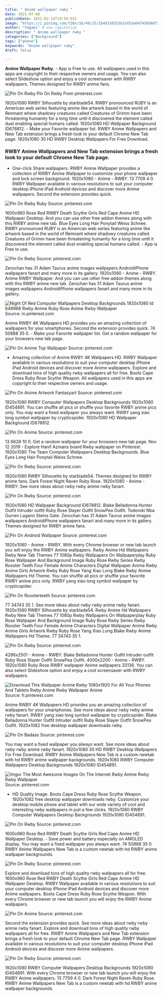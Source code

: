 ```yaml
---
title: " Anime wallpaper rwby "
date: 2021-07-08
publishDate: 2021-02-14T19:59:03Z
image: "https://i.pinimg.com/736x/1b/49/15/1b49158253b2afb3e647458b60f3253c.jpg"
author: "Yagami" # use capitalize
description: " Anime wallpaper rwby "
categories: ["Background"]
tags: ["phone"]
keywords: "Anime wallpaper rwby"
draft: false

---
```



**Anime Wallpaper Rwby**. - App is Free to use. All wallpapers used in this apps are copyright to their respective owners and usage. You can also select Slideshow option and enjoy a cool screensaver with RWBY wallpapers. Themes designed for RWBY anime fans.

![Pin On Rwby](https://i.pinimg.com/736x/1b/49/15/1b49158253b2afb3e647458b60f3253c.jpg "Pin On Rwby")
Pin On Rwby From pinterest.com


1920x1080 RWBY Silhouette by starblade54. RWBY pronounced RUBY is an American web series featuring anime like artwork based in the world of Remnant where shadowy creatures called Creatures of Grimm have been threatening humanity for a long time until it discovered the element called dust enabling special humans called. 1920x1080 HD Wallpaper Background ID678812. - Make your Favorite wallpaper list. RWBY Anime Wallpapers and New Tab extension brings a fresh look to your default Chrome New Tab page. 1920x1080 30 HD RWBY Desktop Wallpapers For Free Download.

### RWBY Anime Wallpapers and New Tab extension brings a fresh look to your default Chrome New Tab page.

- One-click Share wallpapers. RWBY Anime Wallpaper provides a collection of RWBY Anime Wallpaper to customize your phone wallpaper and lock screen background. 1920x1080 - Anime - RWBY. 13 7709 4 0. RWBY Wallpaper available in various resolutions to suit your computer desktop iPhone iPad Android devices and discover more Anime wallpapers. Second the extension provides quick.


![Pin On Rwby Ruby](https://i.pinimg.com/originals/72/80/a1/7280a1b77db6a8a9a8db10cfb9d9abdc.png "Pin On Rwby Ruby")
Source: pinterest.com

1600x960 Rose Red RWBY Death Scythe Girls Red Cape Anime HD Wallpaper Desktop. And you can use other free addon themes along with this RWBY anime new tab. Blue Eyes Long Hair Ponytail Weiss Schnee. RWBY pronounced RUBY is an American web series featuring anime like artwork based in the world of Remnant where shadowy creatures called Creatures of Grimm have been threatening humanity for a long time until it discovered the element called dust enabling special humans called. - App is Free to use.

![Pin On Rwby](https://i.pinimg.com/736x/77/12/6a/77126a8ff3fcf4f71701b910878cde96.jpg "Pin On Rwby")
Source: pinterest.com

Zerochan has 31 Adam Taurus anime images wallpapers AndroidiPhone wallpapers fanart and many more in its gallery. 1920x1080 - Anime - RWBY. Anime RWBY Wallpaper. And you can use other free addon themes along with this RWBY anime new tab. Zerochan has 31 Adam Taurus anime images wallpapers AndroidiPhone wallpapers fanart and many more in its gallery.

![Night Of Red Computer Wallpapers Desktop Backgrounds 1920x1080 Id 649966 Rwby Anime Ruby Rose Anime Rwby Wallpaper](https://i.pinimg.com/originals/13/d9/ab/13d9abf0a98e981e87001078029a4787.jpg "Night Of Red Computer Wallpapers Desktop Backgrounds 1920x1080 Id 649966 Rwby Anime Ruby Rose Anime Rwby Wallpaper")
Source: in.pinterest.com

Anime RWBY 4K Wallpapers HD provides you an amazing collection of wallpapers for your smartphones. Second the extension provides quick. 74 50888 35 0. - Make your Favorite wallpaper list. Get a random wallpaper for your browsers new tab page.

![Pin On Anime Top Wallpaper](https://i.pinimg.com/originals/08/62/2d/08622dbca5d39f1db17a00c1485270a1.jpg "Pin On Anime Top Wallpaper")
Source: pinterest.com

- Amazing collection of Anime RWBY 4K Wallpapers HD. RWBY Wallpaper available in various resolutions to suit your computer desktop iPhone iPad Android devices and discover more Anime wallpapers. Explore and download tons of high quality rwby wallpapers all for free. Boots Cape Dress Ruby Rose Scythe Weapon. All wallpapers used in this apps are copyright to their respective owners and usage.

![Pin On Anime Artwork Fantasyart](https://i.pinimg.com/originals/0d/f1/a9/0df1a974a9b8b4a673a23c9e12918569.png "Pin On Anime Artwork Fantasyart")
Source: pinterest.com

1920x1080 RWBY Computer Wallpapers Desktop Backgrounds 1920x1080 ID454891. You can shuffle all pics or shuffle your favorite RWBY anime pics only. You may want a fixed wallpaper you always want. RWBY yang xiao long symbol wallpaper by crypticspider. 1920x1080 HD Wallpaper Background ID678812.

![Pin On Anime](https://i.pinimg.com/originals/56/c9/0f/56c90f941e772a4a441d5cd034f87468.jpg "Pin On Anime")
Source: pinterest.com

13 6628 10 0. Get a random wallpaper for your browsers new tab page. Nov 12 2019 - Explore Hanif Azmans board Rwby wallpaper on Pinterest. 1920x1080 The Team Computer Wallpapers Desktop Backgrounds. Blue Eyes Long Hair Ponytail Weiss Schnee.

![Pin On Rwby](https://i.pinimg.com/originals/7f/de/d0/7fded010b485d82490f09c62fe23cde8.png "Pin On Rwby")
Source: pinterest.com

1920x1080 RWBY Silhouette by starblade54. Themes designed for RWBY anime fans. Dark Forest Night Raven Ruby Rose. 1920x1080 - Anime - RWBY. See more ideas about rwby rwby anime rwby fanart.

![Pin On Rwby](https://i.pinimg.com/originals/6a/ec/6f/6aec6f3563110a7439f12d3b144dc88a.jpg "Pin On Rwby")
Source: pinterest.com

1920x1080 HD Wallpaper Background ID678812. Blake Belladonna Hunter Outfit Intruder outfit Ruby Rose Slayer Outfit SnowPea Outfit. Todoroki Nba Gurren Lagann Steins Gate. Zerochan has 31 Adam Taurus anime images wallpapers AndroidiPhone wallpapers fanart and many more in its gallery. Themes designed for RWBY anime fans.

![Pin On Android Wallpaper](https://i.pinimg.com/originals/21/5e/b4/215eb41bcbf61866fd9b103be74b2998.jpg "Pin On Android Wallpaper")
Source: pinterest.com

1920x1080 - Anime - RWBY. With every Chrome browser or new tab launch you will enjoy the RWBY Anime wallpapers. Rwby Anime Hd Wallpapers Rwby New Tab Themes 77 1080p Rwby Wallpapers On Wallpaperplay Ruby Rose Wallpaper And Background Image Ruby Rose Rwby Series Rwby Rooster Teeth Four Female Anime Characters Digital Wallpaper Anime Rwby Anime Girls Artwork Rwby Ruby Rose Yang Xiao Long Blake Rwby Anime Wallpapers Hd Theme. You can shuffle all pics or shuffle your favorite RWBY anime pics only. RWBY yang xiao long symbol wallpaper by crypticspider.

![Pin On Roosterteeth](https://i.pinimg.com/originals/7f/28/f6/7f28f69a9b2a43ac0bc0c71dab71768e.jpg "Pin On Roosterteeth")
Source: pinterest.com

77 34743 35 1. See more ideas about rwby rwby anime rwby fanart. 1920x1080 RWBY Silhouette by starblade54. Rwby Anime Hd Wallpapers Rwby New Tab Themes 77 1080p Rwby Wallpapers On Wallpaperplay Ruby Rose Wallpaper And Background Image Ruby Rose Rwby Series Rwby Rooster Teeth Four Female Anime Characters Digital Wallpaper Anime Rwby Anime Girls Artwork Rwby Ruby Rose Yang Xiao Long Blake Rwby Anime Wallpapers Hd Theme. 77 34743 35 1.

![Pin On Rwby](https://i.pinimg.com/originals/51/19/ee/5119eec4168240125f49c973f6e922b1.jpg "Pin On Rwby")
Source: pinterest.com

4286x2501 - Anime - RWBY. Blake Belladonna Hunter Outfit Intruder outfit Ruby Rose Slayer Outfit SnowPea Outfit. 4000x2200 - Anime - RWBY. 1920x1080 Ruby Rose RWBY wallpaper Anime wallpapers 33136. You can also select Slideshow option and enjoy a cool screensaver with RWBY wallpapers.

![Download This Wallpaper Anime Rwby 1080x1920 For All Your Phones And Tablets Rwby Anime Rwby Wallpaper Anime](https://i.pinimg.com/originals/4c/0f/a7/4c0fa7434d96284193fdb3de1212a300.jpg "Download This Wallpaper Anime Rwby 1080x1920 For All Your Phones And Tablets Rwby Anime Rwby Wallpaper Anime")
Source: fi.pinterest.com

Anime RWBY 4K Wallpapers HD provides you an amazing collection of wallpapers for your smartphones. See more ideas about rwby rwby anime rwby fanart. RWBY yang xiao long symbol wallpaper by crypticspider. Blake Belladonna Hunter Outfit Intruder outfit Ruby Rose Slayer Outfit SnowPea Outfit. 1920x1082 free desktop wallpaper downloads rwby.

![Pin On Badass](https://i.pinimg.com/originals/50/1c/5e/501c5e64bcb0971ce1f8fc24c3b7b92f.jpg "Pin On Badass")
Source: pinterest.com

You may want a fixed wallpaper you always want. See more ideas about rwby rwby anime rwby fanart. 1920x1080 30 HD RWBY Desktop Wallpapers For Free Download. RWBY Anime Wallpapers New Tab is a custom newtab with hd RWBY anime wallpaper backgrounds. 1920x1080 RWBY Computer Wallpapers Desktop Backgrounds 1920x1080 ID454891.

![Imgur The Most Awesome Images On The Internet Rwby Anime Rwby Rwby Wallpaper](https://i.pinimg.com/originals/74/0c/46/740c461b9b095b708727dd6f345ff94c.jpg "Imgur The Most Awesome Images On The Internet Rwby Anime Rwby Rwby Wallpaper")
Source: pinterest.com

- HD Quality Image. Boots Cape Dress Ruby Rose Scythe Weapon. 1920x1082 free desktop wallpaper downloads rwby. Customize your desktop mobile phone and tablet with our wide variety of cool and interesting rwby wallpapers in just a few clicks. 1920x1080 RWBY Computer Wallpapers Desktop Backgrounds 1920x1080 ID454891.

![Pin On Rwby](https://i.pinimg.com/564x/27/d6/34/27d6346a19d68b72fc6572e59e7dda6e.jpg "Pin On Rwby")
Source: pinterest.com

1600x960 Rose Red RWBY Death Scythe Girls Red Cape Anime HD Wallpaper Desktop. - Save power and battery especially on AMOLED display. You may want a fixed wallpaper you always want. 74 50888 35 0. RWBY Anime Wallpapers New Tab is a custom newtab with hd RWBY anime wallpaper backgrounds.

![Pin On Rwby](https://i.pinimg.com/736x/c2/ae/17/c2ae175febf451b4fca5c2d57af820e5.jpg "Pin On Rwby")
Source: pinterest.com

Explore and download tons of high quality rwby wallpapers all for free. 1600x960 Rose Red RWBY Death Scythe Girls Red Cape Anime HD Wallpaper Desktop. RWBY Wallpaper available in various resolutions to suit your computer desktop iPhone iPad Android devices and discover more Anime wallpapers. Boots Cape Dress Ruby Rose Scythe Weapon. With every Chrome browser or new tab launch you will enjoy the RWBY Anime wallpapers.

![Pin On Anime](https://i.pinimg.com/originals/49/85/70/498570d50b27c2f6846095fcfbdfbd48.jpg "Pin On Anime")
Source: pinterest.com

Second the extension provides quick. See more ideas about rwby rwby anime rwby fanart. Explore and download tons of high quality rwby wallpapers all for free. RWBY Anime Wallpapers and New Tab extension brings a fresh look to your default Chrome New Tab page. RWBY Wallpaper available in various resolutions to suit your computer desktop iPhone iPad Android devices and discover more Anime wallpapers.

![Pin On Rwby](https://i.pinimg.com/736x/1b/49/15/1b49158253b2afb3e647458b60f3253c.jpg "Pin On Rwby")
Source: pinterest.com

1920x1080 RWBY Computer Wallpapers Desktop Backgrounds 1920x1080 ID454891. With every Chrome browser or new tab launch you will enjoy the RWBY Anime wallpapers. 13 7709 4 0. Dark Forest Night Raven Ruby Rose. RWBY Anime Wallpapers New Tab is a custom newtab with hd RWBY anime wallpaper backgrounds.

